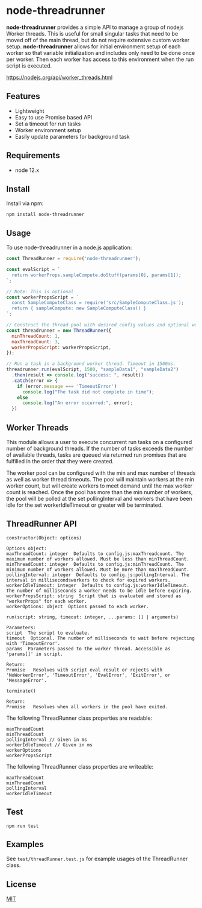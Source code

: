 # node-threadrunner

**node-threadrunner** provides a simple API to manage a group of nodejs Worker threads.
This is useful for small singular tasks that need to be moved off of the main thread,
but do not require extensive custom worker setup. **node-threadrunner** allows for initial
environment setup of each worker so that variable initialization and includes only need
to be done once per worker. Then each worker has access to this environment when the run
script is executed.

https://nodejs.org/api/worker_threads.html

## Features

- Lightweight
- Easy to use Promise based API
- Set a timeout for run tasks
- Worker environment setup
- Easily update parameters for background task

## Requirements
* node 12.x

## Install

Install via npm:

    npm install node-threadrunner

## Usage

To use node-threadrunner in a node.js application:

```js
const ThreadRunner = require('node-threadrunner');

const evalScript = `
  return workerProps.sampleCompute.doStuff(params[0], params[1]);
`;

// Note: This is optional
const workerPropsScript = `
  const SampleComputeClass = require('src/SampleComputeClass.js');
  return { sampleCompute: new SampleComputeClass() }
`;

// Construct the thread pool with desired config values and optional worker environment setup script
const threadrunner = new ThreadRunner({
  minThreadCount: 1,
  maxThreadCount: 3,
  workerPropsScript: workerPropsScript,
});

// Run a task in a background worker thread. Timeout in 1500ms.
threadrunner.run(evalScript, 1500, "sampleData1", "sampleData2")
  .then(result => console.log("success: ", result))
  .catch(error => {
    if (error.message === 'TimeoutError')
      console.log("The task did not complete in time");
    else
      console.log("An error occurred:", error);
  })
```

## Worker Threads
This module allows a user to execute concurrent run tasks on a configured number of
background threads. If the number of tasks exceeds the number of available threads,
tasks are queued via returned run promises that are fulfilled in the order that they
were created.

The worker pool can be configured with the min and max number of threads as well
as worker thread timeouts. The pool will maintain workers at the min worker count,
but will create workers to meet demand until the max worker count is reached. Once
the pool has more than the min number of workers, the pool will be polled at the set
pollingInterval and workers that have been idle for the set workerIdleTimeout or
greater will be terminated.

## ThreadRunner API

`
constructor(Object: options)
`
```
Options object:
maxThreadCount: integer  Defaults to config.js:maxThreadcount. The maximum number of workers allowed. Must be less than minThreadCount.
minThreadCount: integer  Defaults to config.js:minThreadCount. The minimum number of workers allowed. Must be more than maxThreadCount.
pollingInterval: integer  Defaults to config.js:pollingInterval. The interval in millisecondsworkers to check for expired workers.
workerIdleTimeout: integer  Defaults to config.js:workerIdleTimeout. The number of milliseconds a worker needs to be idle before expiring.
workerPropsScript: string  Script that is evaluated and stored as "workerProps" for each worker.
workerOptions: object  Options passed to each worker.
```

`
run(script: string, timeout: integer, ...params: [] | arguments)
`
```
Parameters:
script  The script to evaluate.
timeout  Optional. The number of milliseconds to wait before rejecting with 'TimeoutError'.
params  Parameters passed to the worker thread. Accessible as 'params[]' in script.

Return:
Promise   Resolves with script eval result or rejects with 'NoWorkerError', 'TimeoutError', 'EvalError', 'ExitError', or 'MessageError'.
```

`
terminate()
`
```
Return:
Promise   Resolves when all workers in the pool have exited.
```

The following ThreadRunner class properties are readable:
```
maxThreadCount
minThreadCount
pollingInterval // Given in ms
workerIdleTimeout // Given in ms
workerOptions
workerPropsScript
```

The following ThreadRunner class properties are writeable:
```
maxThreadCount
minThreadCount
pollingInterval
workerIdleTimeout
```

## Test
    npm run test

## Examples

See `test/threadRunner.test.js` for example usages of the ThreadRunner class.

## License
[MIT](LICENSE)
